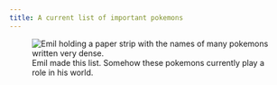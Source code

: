 ```yaml
---
title: A current list of important pokemons
---
```

<figure>
<img src="/img/emil-drawing/IMG_3617.jpg" alt="Emil holding a paper strip with the names of many pokemons written very dense.">
<figcaption>Emil made this list. Somehow these pokemons currently play a role in his world.</figcaption>
</figure>